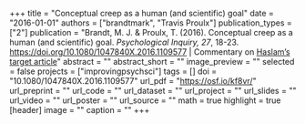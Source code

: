 +++
title = "Conceptual creep as a human (and scientific) goal"
date = "2016-01-01"
authors = ["brandtmark", "Travis Proulx"]
publication_types = ["2"]
publication = "Brandt, M. J. & Proulx, T. (2016). Conceptual creep as a human (and scientific) goal. *Psychological Inquiry, 27*, 18-23. https://doi.org/10.1080/1047840X.2016.1109577 | Commentary on [Haslam’s target article](https://www.tandfonline.com/doi/abs/10.1080/1047840X.2016.1082418)"
abstract = ""
abstract_short = ""
image_preview = ""
selected = false
projects = ["improvingpsychsci"]
tags = []
doi = "10.1080/1047840X.2016.1109577"
url_pdf = "https://osf.io/kf8vr/"
url_preprint = ""
url_code = ""
url_dataset = ""
url_project = ""
url_slides = ""
url_video = ""
url_poster = ""
url_source = ""
math = true
highlight = true
[header]
image = ""
caption = ""
+++
